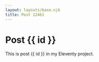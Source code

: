 ```yaml
---
layout: layouts/base.njk
title: Post 12461
---
```


# Post {{ id }}

This is post {{ id }} in my Eleventy project.
